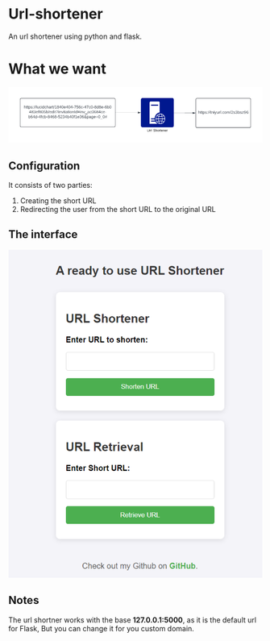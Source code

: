 # Url-shortener
An url shortener using python and flask. 

# What we want
![alt text](image.png)


## Configuration 
It consists of two parties: 
1. Creating the short URL
2. Redirecting the user from the short URL to the original URL

## The interface 
![alt text](image-1.png)

## Notes
The url shortner works with the base **127.0.0.1:5000**, as it is the default url for Flask, But you can change it for you custom domain.